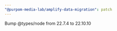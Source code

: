 ```yaml
---
"@purpom-media-lab/amplify-data-migration": patch
---
```


Bump @types/node from 22.7.4 to 22.10.10
